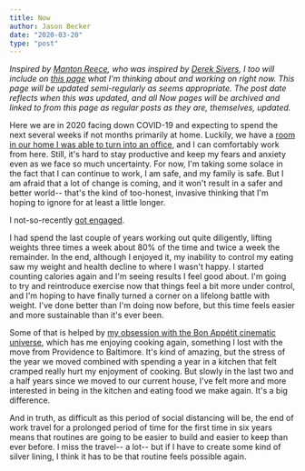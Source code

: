 ```yaml
---
title: Now
author: Jason Becker
date: "2020-03-20"
type: "post"
---
```


*Inspired by [Manton Reece](https://manton.org/now/), who was inspired by [Derek Sivers](https://sivers.org/nowff), I too will include on [this page](https://micro.json.blog/now) what I'm thinking about and working on right now. This page will be updated semi-regularly as seems appropriate. The post date reflects when this was updated, and all Now pages will be archived and linked to from this page as regular posts as they are, themselves, updated.*

Here we are in 2020 facing down COVID-19 and expecting to spend the next several weeks if not months primarily at home. Luckily, we have a [room in our home I was able to turn into an office](https://micro.json.blog/2020/03/17/new-covid-workspace.html), and I can comfortably work from here. Still, it's hard to stay productive and keep my fears and anxiety even as we face so much uncertainty. For now, I'm taking some solace in the fact that I can continue to work, I am safe, and my family is safe. But I am afraid that a lot of change is coming, and it won't result in a safer and better world-- that's the kind of too-honest, invasive thinking that I'm hoping to ignore for at least a little longer.

I not-so-recently [got engaged](https://micro.json.blog/2020/01/01/the-first-ten.html).

I had spend the last couple of years working out quite diligently, lifting weights three times a week about 80% of the time and twice a week the remainder. In the end, although I enjoyed it, my inability to control my eating saw my weight and health decline to where I wasn't happy. I started counting calories again and I'm seeing results I feel good about. I'm going to try and reintroduce exercise now that things feel a bit more under control, and I'm hoping to have finally turned a corner on a lifelong battle with weight. I've done better than I'm doing now before, but this time feels easier and more sustainable than it's ever been.

Some of that is helped by [my obsession with the Bon Appétit cinematic universe](https://jezebel.com/my-obsession-with-the-bon-appetit-cinematic-universe-1839497437), which has me enjoying cooking again, something I lost with the move from Providence to Baltimore. It's kind of amazing, but the stress of the year we moved combined with spending a year in a kitchen that felt cramped really hurt my enjoyment of cooking. But slowly in the last two and a half years since we moved to our current house, I've felt more and more interested in being in the kitchen and eating food we make again. It's a big difference.

And in truth, as difficult as this period of social distancing will be, the end of work travel for a prolonged period of time for the first time in six years means that routines are going to be easier to build and easier to keep than ever before. I miss the travel-- a lot-- but if I have to create some kind of silver lining, I think it has to be that routine feels possible again.

